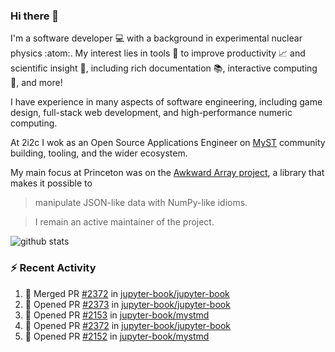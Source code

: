 ### Hi there 👋 

I'm a software developer 💻 with a background in experimental nuclear physics :atom:. My interest lies in tools :wrench: to improve productivity :chart_with_upwards_trend: and scientific insight :telescope:, including rich documentation 📚, interactive computing 🧮, and more! 

I have experience in many aspects of software engineering, including game design, full-stack web development, and high-performance numeric computing. 

At 2i2c I wok as an Open Source Applications Engineer on [MyST](https://github.com/jupyter-book/mystmd) community building, tooling, and the wider ecosystem. 

My main focus at Princeton was on the [Awkward Array project](awkward-array.org/), a library that makes it possible to 
> manipulate JSON-like data with NumPy-like idioms.

> I remain an active maintainer of the project. 

![github stats](https://github-readme-stats.vercel.app/api?username=agoose77&show_icons=true&hide_rank=true&hide_title=true&bg_color=30,e76445,904e95&text_color=efe3ec&icon_color=efe3ec)
<!--
**agoose77/agoose77** is a ✨ _special_ ✨ repository because its `README.md` (this file) appears on your GitHub profile.

Here are some ideas to get you started:

- 🔭 I’m currently working on ...
- 🌱 I’m currently learning ...
- 👯 I’m looking to collaborate on ...
- 🤔 I’m looking for help with ...
- 💬 Ask me about ...
- 📫 How to reach me: ...
- 😄 Pronouns: ...
- ⚡ Fun fact: ...
-->

### :zap: Recent Activity

<!--START_SECTION:activity-->
1. 🎉 Merged PR [#2372](https://github.com/jupyter-book/jupyter-book/pull/2372) in [jupyter-book/jupyter-book](https://github.com/jupyter-book/jupyter-book)
2. 💪 Opened PR [#2373](https://github.com/jupyter-book/jupyter-book/pull/2373) in [jupyter-book/jupyter-book](https://github.com/jupyter-book/jupyter-book)
3. 💪 Opened PR [#2153](https://github.com/jupyter-book/mystmd/pull/2153) in [jupyter-book/mystmd](https://github.com/jupyter-book/mystmd)
4. 💪 Opened PR [#2372](https://github.com/jupyter-book/jupyter-book/pull/2372) in [jupyter-book/jupyter-book](https://github.com/jupyter-book/jupyter-book)
5. 💪 Opened PR [#2152](https://github.com/jupyter-book/mystmd/pull/2152) in [jupyter-book/mystmd](https://github.com/jupyter-book/mystmd)
<!--END_SECTION:activity-->

